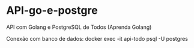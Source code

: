 # API-go-e-postgre
API com Golang e PostgreSQL de Todos (Aprenda Golang)

Conexão com banco de dados: docker exec -it api-todo psql -U postgres
